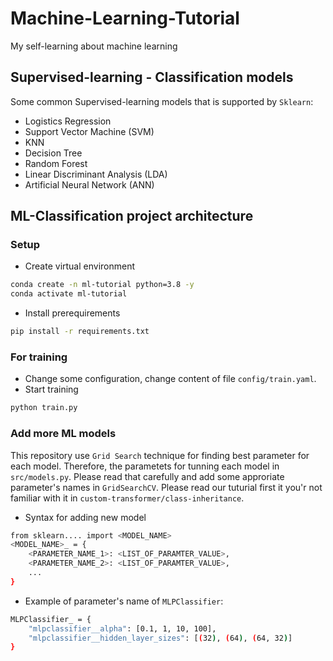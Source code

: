 # Machine-Learning-Tutorial
My self-learning about machine learning

## Supervised-learning - Classification models

Some common Supervised-learning models that is supported by `Sklearn`:
- Logistics Regression
- Support Vector Machine (SVM)
- KNN
- Decision Tree
- Random Forest
- Linear Discriminant Analysis (LDA)
- Artificial Neural Network (ANN)

## ML-Classification project architecture

### Setup 
- Create virtual environment
```bash
conda create -n ml-tutorial python=3.8 -y
conda activate ml-tutorial
```
- Install prerequirements
```bash
pip install -r requirements.txt
```

### For training
- Change some configuration, change content of file `config/train.yaml`.
- Start training
```bash
python train.py
```

### Add more ML models
This repository use `Grid Search` technique for finding best parameter for each model. Therefore, the parametets for tunning each model in `src/models.py`. Please read that carefully and add some approriate parameter's names in `GridSearchCV`. Please read our tuturial first it you'r not familiar with it in `custom-transformer/class-inheritance`.

- Syntax for adding new model
```bash
from sklearn.... import <MODEL_NAME>
<MODEL_NAME>_ = {
    <PARAMETER_NAME_1>: <LIST_OF_PARAMTER_VALUE>,
    <PARAMETER_NAME_2>: <LIST_OF_PARAMTER_VALUE>, 
    ...
}

```
- Example of parameter's name of `MLPClassifier`:
```bash
MLPClassifier_ = {
    "mlpclassifier__alpha": [0.1, 1, 10, 100],
    "mlpclassifier__hidden_layer_sizes": [(32), (64), (64, 32)]
}
```

